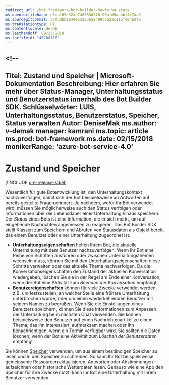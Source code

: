 ```yaml
---
redirect_url: /bot-framework/bot-builder-howto-v4-state
ms.openlocfilehash: e5da105e32ae748383d376f90afd9aebbf4c7aa5
ms.sourcegitcommit: 3bf3dbb1a440b3d83e58499c6a2ac116fe04b2f6
ms.translationtype: HT
ms.contentlocale: de-DE
ms.lasthandoff: 09/23/2018
ms.locfileid: "46708116"
---
```

<a name="--"></a><!--
---
Titel: Zustand und Speicher | Microsoft-Dokumentation Beschreibung: Hier erfahren Sie mehr über Status-Manager, Unterhaltungsstatus und Benutzerstatus innerhalb des Bot Builder SDK.
Schlüsselwörter: LUIS, Unterhaltungsstatus, Benutzerstatus, Speicher, Status verwalten Autor: DeniseMak ms.author: v-demak manager: kamrani ms.topic: article ms.prod: bot-framework ms.date: 02/15/2018 monikerRange: 'azure-bot-service-4.0'
---

# <a name="state-and-storage"></a>Zustand und Speicher
[!INCLUDE [pre-release-label](../includes/pre-release-label.md)]

Wesentlich für gute Botentwicklung ist, den Unterhaltungskontext nachzuverfolgen, damit sich der Bot beispielsweise an Antworten auf bereits gestellte Fragen erinnert.
Je nachdem, wofür Ihr Bot verwendet wird, müssen Sie möglicherweise auch den Status verfolgen oder Informationen über die Lebensdauer einer Unterhaltung hinaus speichern.
Der *Status* eines Bots ist eine Information, die er sich merkt, um auf eingehende Nachrichten angemessen zu reagieren. Das Bot Builder SDK stellt Klassen zum Speichern und Abrufen von Statusdaten als Objekt bereit, das einem Benutzer oder einer Unterhaltung zugeordnet ist.

* **Unterhaltungseigenschaften** helfen Ihrem Bot, die aktuelle Unterhaltung mit dem Benutzer nachzuverfolgen. Wenn Ihr Bot eine Reihe von Schritten ausführen oder zwischen Unterhaltungsthemen wechseln muss, können Sie mit den Unterhaltungseigenschaften diese Schritte verwalten oder das aktuelle Thema nachverfolgen. Da die Konversationseigenschaften den Zustand der aktuellen Konversation wiedergeben, löschen Sie sie in der Regel am Ende einer Konversation, wenn der Bot eine Aktivität zum _Beenden der Konversation_ empfängt.
* **Benutzereigenschaften** können für viele Zwecke verwendet werden, z.B. um festzustellen, an welcher Stelle eine frühere Unterhaltung unterbrochen wurde, oder um einen wiederkehrenden Benutzer mit seinem Namen zu begrüßen. Wenn Sie die Einstellungen eines Benutzers speichern, können Sie diese Informationen zum Anpassen der Unterhaltung beim nächsten Chat verwenden. Sie können beispielsweise den Benutzer auf einen Nachrichtenartikel zu einem Thema, das ihn interessiert, aufmerksam machen oder ihn benachrichtigen, wenn ein Termin verfügbar wird. Sie sollten die Daten löschen, wenn der Bot eine Aktivität zum _Löschen der Benutzerdaten_ empfängt.

Sie können [Speicher](bot-builder-howto-v4-storage.md) verwenden, um aus einem beständigen Speicher zu lesen und in den Speicher zu schreiben. So kann Ihr Bot beispielsweise gemeinsame Ressourcen aktualisieren, Antworten oder Abstimmungen aufzeichnen oder historische Wetterdaten lesen. Genauso wie eine App den Speicher für ihre Zwecke nutzt, kann Ihr Bot eine Unterhaltung mit Ihrem Benutzer verwenden.

<!-- 
*Conversation state* pertains to the current conversation that the user is having with your bot. When the conversation ends, your bot deletes this data.

You can also store *user state* that persists after a conversation ends. For example, if you store a user's preferences, you can use that information to customize the conversation the next time you chat. For example, you might alert the user to a news article about a topic that interests her, or alert a user when an appointment becomes available. 
-->

<!-- You should generally avoid saving state using a global variable or function closures.
Doing so will create issues when you want to scale out your bot. Instead, use the conversation state and user state middleware that the BotBuilder SDK provides --> 

<!--
## Types of underlying storage

The SDK provides bot state manager middleware to persist conversation and user state. State can be accessed using the bot's context. This state manager can use Azure Table Storage, file storage, or memory storage as the underlying data storage. You can also create your own storage components for your bot.

Bots built using Azure Table Storage can be designed to be stateless and scalable across multiple compute nodes.

> [!NOTE] 
> File and memory storage won't scale across nodes.

## Writing directly to storage

You can also use the Bot Builder SDK to read and write data directly to storage, without using middleware or without using the bot context. This can be appropriate to data that your bot uses, that comes from a source outside your bot's conversation flow.

For example, let's say your bot allows the user to ask for the weather report, and your bot retrieves the weather report for a specified date, by reading it from an external database. The content of the weather database isn't dependent on user information or the conversation context, so you could just read it directly from storage instead of using the state manager.  See [How to write directly to storage](bot-builder-howto-v4-storage.md) for an example.

## Next steps

Next, lets get into how activities are processed, in depth, and how we respond to them.

> [!div class="nextstepaction"]
> [Activity Processing](bot-builder-concept-activity-processing.md)

## Additional resources

- [How to save state](bot-builder-howto-v4-state.md)
- [How to write directly to storage](bot-builder-howto-v4-storage.md)

-->
